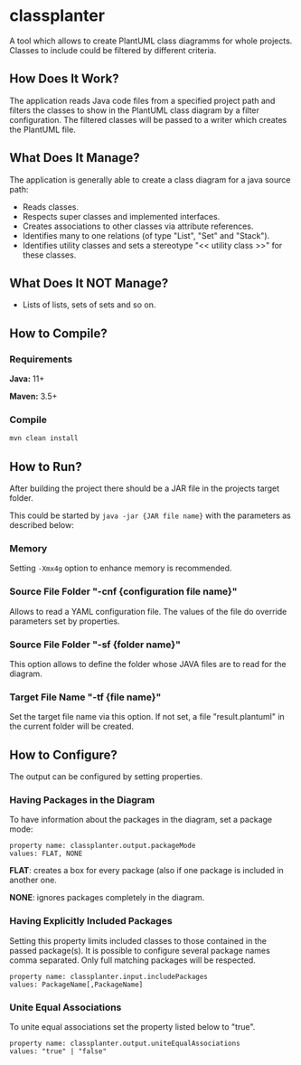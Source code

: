 # classplanter
A tool which allows to create PlantUML class diagramms for whole projects. Classes to include could be filtered by different criteria.


## How Does It Work?

The application reads Java code files from a specified project path and filters the classes to show in the PlantUML
class diagram by a filter configuration. The filtered classes will be passed to a writer which creates the PlantUML
file.


## What Does It Manage?

The application is generally able to create a class diagram for a java source path:

* Reads classes.
* Respects super classes and implemented interfaces.
* Creates associations to other classes via attribute references.
* Identifies many to one relations (of type "List", "Set" and "Stack").
* Identifies utility classes and sets a stereotype "<< utility class >>" for these classes.


## What Does It NOT Manage?

* Lists of lists, sets of sets and so on.


## How to Compile?

### Requirements

**Java:** 11+

**Maven:** 3.5+

### Compile

```bash
mvn clean install
```


## How to Run?

After building the project there should be a JAR file in the projects target folder.

This could be started by ``java -jar {JAR file name}`` with the parameters as described below:

### Memory

Setting ``-Xmx4g`` option to enhance memory is recommended.

### Source File Folder "-cnf {configuration file name}"

Allows to read a YAML configuration file. The values of the file do override parameters set by properties.

### Source File Folder "-sf {folder name}"

This option allows to define the folder whose JAVA files are to read for the diagram.

### Target File Name "-tf {file name}"

Set the target file name via this option. If not set, a file "result.plantuml" in the current folder will be created.



## How to Configure?

The output can be configured by setting properties.

### Having Packages in the Diagram

To have information about the packages in the diagram, set a package mode:

```
property name: classplanter.output.packageMode
values: FLAT, NONE
```

**FLAT**: creates a box for every package (also if one package is included in another one.

**NONE**: ignores packages completely in the diagram.

### Having Explicitly Included Packages

Setting this property limits included classes to those contained in the passed package(s). It is possible to configure several package names comma separated. Only full matching packages will be respected.

```
property name: classplanter.input.includePackages
values: PackageName[,PackageName]
```

### Unite Equal Associations

To unite equal associations set the property listed below to "true".

```
property name: classplanter.output.uniteEqualAssociations
values: "true" | "false"
```